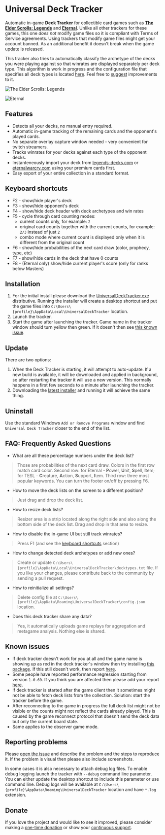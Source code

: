 # Universal Deck Tracker
Automatic in-game **Deck Tracker** for collectible card games such as [**The Elder Scrolls: Legends**](https://legends.bethesda.net) and [**Eternal**](https://www.eternalcardgame.com/). Unlike all other trackers for these games, this one *does not* modify game files so it is compliant with Terms of Service agreements. Using trackers that modify game files might get your account banned. As an additional benefit it doesn't break when the game update is released.

This tracker also tries to automatically classify the archetype of the decks you were playing against so that winrates are displayed separately per deck type. This algorithm is work in progress and the configuration file that specifies all deck types is located [here](DeckTracker.Common/decktypes.txt). Feel free to [suggest](https://github.com/extesy/DeckTracker/issues) improvements to it.

![The Elder Scrolls: Legends](https://user-images.githubusercontent.com/65872/27020491-b9daea98-4ef6-11e7-8ce4-7c59df1853a7.jpg)

![Eternal](https://cloud.githubusercontent.com/assets/65872/26518058/aba71222-425c-11e7-8392-ed9981a23c8b.jpg)

## Features
* Detects all your decks, no manual entry required.
* Automatic in-game tracking of the remaining cards and the opponent's played cards.
* No separate overlay capture window needed - very convenient for twitch streamers.
* Tracks winrates for your decks against each type of the opponent decks.
* Instanteneously import your deck from [legends-decks.com](http://www.legends-decks.com) or [eternalwarcry.com](https://eternalwarcry.com) using your premium cards first.
* Easy export of your entire collection in a standard format.

## Keyboard shortcuts
* F2 - show/hide player's deck
* F3 - show/hide opponent's deck
* F4 - show/hide deck header with deck archetypes and win rates
* F5 - cycle through card counting modes:
  * current counts only, for example: `2`
  * original card counts together with the current counts, for example: `2/3` instead of just `2`
  * combo mode where current count is displayed only when it is different from the original count
* F6 - show/hide probabilities of the next card draw (color, prophecy, type, etc)
* F7 - show/hide cards in the deck that have 0 counts
* F8 - (Eternal only) show/hide current player's score (only for ranks below Masters)

## Installation
1. For the initial install please download the [UniversalDeckTracker.exe](https://github.com/extesy/DeckTracker/releases/latest) distributive. Running the installer will create a desktop shortcut and put the game files into `C:\Users\{profile}\AppData\Local\UniversalDeckTracker` location.
2. Launch the tracker.
3. Start the game after launching the tracker. Game name in the tracker window should turn yellow then green. If it doesn't then see [this known issue](https://github.com/extesy/decktracker/issues/5).

## Update
There are two options:
1. When the Deck Tracker is starting, it will attempt to auto-update. If a new build is available, it will be downloaded and applied in background, so after restarting the tracker it will use a new version. This normally happens in a first few seconds to a minute after launching the tracker.
2. Downloading the [latest installer](https://github.com/extesy/DeckTracker/releases/latest) and running it will achieve the same thing.

## Uninstall
Use the standard Windows `Add or Remove Programs` window and find `Universal Deck Tracker` closer to the end of the list.

## FAQ: Frequently Asked Questions
* What are all these percentage numbers under the deck list?
> Those are probabilities of the next card draw. Colors in the first row match card color. Second row: for Eternal - **P**ower, **U**nit, **S**pell, **I**tem; for TESL - **C**reature, **A**ction, **S**upport, **I**tem. Third row: three most popular keywords. You can turn the footer on/off by pressing F6.
* How to move the deck lists on the screen to a different position?
> Just drag and drop the deck list.
* How to resize deck lists?
> Resizer area is a strip located along the right side and also along the bottom side of the deck list. Drag and drop in that area to resize.
* How to disable the in-game UI but still track winrates?
> Press F1 (and see the [keyboard shortcuts](#keyboard-shortcuts) section)
* How to change detected deck archetypes or add new ones?
> Create or update `C:\Users\{profile}\AppData\Local\UniversalDeckTracker\decktypes.txt` file. If you like your changes, please contribute back to the community by sending a pull request.
* How to reinitialize all settings?
> Delete config file at `C:\Users\{profile}\AppData\Roaming\UniversalDeckTracker\config.json` location.
* Does this deck tracker share any data?
> Yes, it automatically uploads game replays for aggregation and metagame analysis. Nothing else is shared.

## Known issues
* If deck tracker doesn't work for you at all and the game name is showing up as red in the deck tracker's window then try installing [this package](https://www.microsoft.com/en-us/download/details.aspx?id=50040). If this still doesn't work, then report [here](https://github.com/extesy/DeckTracker/issues/5).
* Some people have reported performance regression starting from version `1.0.60`. If you think you are affected then please add your report [here](https://github.com/extesy/DeckTracker/issues/21).
* If deck tracker is started after the game client then it sometimes might not be able to fetch deck lists from the collection. Solution: start the tracker before the game.
* After reconnecting to the game in progress the full deck list might not be visible or the counts might not reflect the cards already played. This is caused by the game reconnect protocol that doesn't send the deck data but only the current board state.
* Same applies to the observer game mode.

## Reporting problems
Please [open the issue](https://github.com/extesy/DeckTracker/issues) and describe the problem and the steps to reproduce it. If the problem is visual then please also include screenshots.

In some cases it is also necessary to attach debug log files. To enable debug logging launch the tracker with `--debug` command line parameter. You can either update the desktop shortcut to include this parameter or use command line. Debug logs will be available at `C:\Users\{profile}\AppData\Roaming\UniversalDeckTracker` location and have `*.log` extension.

## Donate
If you love the project and would like to see it improved, please consider making a [one-time donation](https://www.paypal.me/OlegAnashkin) or show your [continuous support](https://gratipay.com/Deck-Tracker/).
